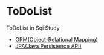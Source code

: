 # ToDoList
ToDoList in Sqi Study

- [ORM(Object-Relational Mapping)](https://velog.io/@wujin/ORMObject-Relational-Mapping%EC%9D%B4%EB%9E%80)
- [JPA(Java Persistence API)](https://velog.io/@wujin/JPAJava-Persistence-API%EB%9E%80)
